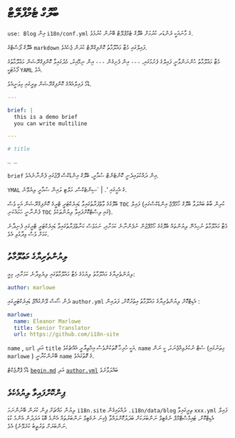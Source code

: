 # ބްލޮގް ޓެމްޕްލޭޓް

`use: Blog` އިން `i18n/conf.yml` ގެ މާނައަކީ ރެންޑަރ ކުރުމަށް ބްލޮގް ޓެމްޕްލޭޓް ބޭނުން ކުރުމެވެ.

ބްލޮގް ޕޯސްޓްގެ `markdown` ފައިލްގައި މެޓާ މައުލޫމާތު ކޮންފިގްރޭޓް ކުރަން ޖެހެއެވެ.

މެޓާ މަޢުލޫމާތު ހުންނަންވާނީ ފައިލްގެ ފެށުމުގައި، `---` އިން ފެށިގެން `---` އިން ނިމޭއިރު، މެދުގައިވާ ކޮންފިގްރޭޝަން މަޢުލޫމާތުގެ ފޯމެޓަކީ `YAML` އެވެ.

ޑެމޯ ފައިލްއެއްގެ ކޮންފިގްރޭޝަން ތިރީގައި މިވަނީއެވެ.

```yml
---

brief: |
  this is a demo brief
  you can write multiline

---

# title

… …
```

`brief` އިން ދައްކުވައިދެނީ ކޮންޓެންޓް ސުމާރީ، ބްލޮގް އިންޑެކްސް ޕޭޖުގައި ފެންނާނެއެވެ.

`YMAL` ގެ އެހީގައި '. | `ސިންޓެކްސް، މަލްޓި ލައިން ސުމާރީ ލިޔެވޭނެ.

ބްލޮގުގެ ވާތްފަރާތުގައިވާ ޑައިރެކްޓަރީ ޓްރީގެ ކޮންފިގްރޭޝަން އަކީ ވެސް `TOC` ފައިލް (ކުރިން ބާބު ބައްލަވާ ބްލޮގް ހޯމްޕޭޖް އިންޑެކްސްގައި ފެންނާނީ ހަމައެކަނި `TOC` ގައި ލިސްޓްކޮށްފައިވާ ލިޔުންތަކެވެ).

މެޓާ މައުލޫމާތު ނުހިމެނޭ ލިޔުންތައް ބްލޮގުގެ ހޯމްޕޭޖުން ނުފެންނާނެ ކަމަށާއި، ނަމަވެސް ކަނާތްފަރާތުގައިވާ ޑައިރެކްޓަރީ ޓްރީގައި ފެނިދާނެ ކަމަށް ވެސް ވިދާޅުވި އެވެ.

## ލިޔުންތެރިޔާގެ މަޢުލޫމާތު

ލިޔުންތެރިޔާގެ މައުލޫމާތު ލިޔުމުގެ މެޓާ މައުލޫމާތުގައި ލިޔެވިދާނެ ކަމަށާއި، މިއީ:

```yml
author: marlowe
```

ދެން ސޯސް ލޭންގުއޭޖް ޑައިރެކްޓަރީގައި `author.yml` އެޑިޓްކޮށް ލިޔުންތެރިޔާގެ މައުލޫމާތު އިތުރުކޮށް، ފަދައިން :

```yml
marlowe:
  name: Eleanor Marlowe
  title: Senior Translator
  url: https://github.com/i18n-site
```

`name` , `url` އަދި `title` އަކީ ހުރިހާ ގޮތަކުންވެސް އިޚްތިޔާރީ އެއްޗެކެވެ. `name` ސެޓް ނުކުރެވިއްޖެނަމަ، ކީ ނަން (މިތަނުގައި `marlowe` ) ބޭނުންކުރާނީ `name` ގެ ގޮތުގައެވެ.

ޑެމޯ ޕްރޮޖެކްޓް [`begin.md`](https://github.com/i18n-site/demo.i18n.site/blob/main/en/blog/news/begin.md?plain=1) އަދި [`author.yml`](https://github.com/i18n-site/demo.i18n.site/blob/main/en/author.yml) ބައްލަވާށެވެ

## ޕިންކޮށްފައިވާ ލިޔުމެކެވެ

ލިޔުން މައްޗަށް ޕިން ކުރަން ބޭނުންނަމަ `i18n.site` ދުއްވައިގެން `.i18n/data/blog` ތިރީގައިވާ `xxx.yml` ފައިލް އެޑިޓްކޮށް، ޓައިމްސްޓޭމްޕް ނެގެޓިވް ނަންބަރަކަށް ބަދަލުކޮށްލައްވާ (ގިނަ ނެގެޓިވް ނަންބަރުތައް އެންމެ ބޮޑު އަދަދުން އެންމެ ކުޑަ ނަންބަރަށް ތަރުތީބު ކުރެވޭނެ) އެވެ.